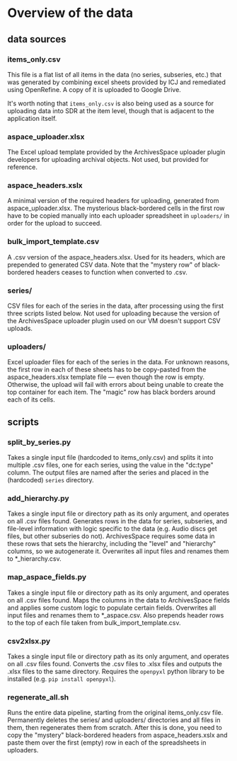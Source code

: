 # Overview of the data
## data sources
### items_only.csv
This file is a flat list of all items in the data (no series, subseries, etc.) that was generated by combining excel sheets provided by ICJ and remediated using OpenRefine. A copy of it is uploaded to Google Drive.

It's worth noting that `items_only.csv` is also being used as a source for uploading data into SDR at the item level, though that is adjacent to the application itself.
### aspace_uploader.xlsx
The Excel upload template provided by the ArchivesSpace uploader plugin developers for uploading archival objects. Not used, but provided for reference.
### aspace_headers.xslx
A minimal version of the required headers for uploading, generated from aspace_uploader.xlsx. The mysterious black-bordered cells in the first row have to be copied manually into each uploader spreadsheet in `uploaders/` in order for the upload to succeed.
### bulk_import_template.csv
A .csv version of the aspace_headers.xlsx. Used for its headers, which are prepended to generated CSV data. Note that the "mystery row" of black-bordered headers ceases to function when converted to .csv.
### series/
CSV files for each of the series in the data, after processing using the first three scripts listed below. Not used for uploading because the version of the ArchivesSpace uploader plugin used on our VM doesn't support CSV uploads.
### uploaders/
Excel uploader files for each of the series in the data. For unknown reasons, the first row in each of these sheets has to be copy-pasted from the aspace_headers.xlsx template file — even though the row is empty. Otherwise, the upload will fail with errors about being unable to create the top container for each item. The "magic" row has black borders around each of its cells.
## scripts
### split_by_series.py
Takes a single input file (hardcoded to items_only.csv) and splits it into multiple .csv files, one for each series, using the value in the "dc:type" column. The output files are named after the series and placed in the (hardcoded) `series` directory.
### add_hierarchy.py
Takes a single input file or directory path as its only argument, and operates on all .csv files found. Generates rows in the data for series, subseries, and file-level information with logic specific to the data (e.g. Audio discs get files, but other subseries do not). ArchivesSpace requires some data in these rows that sets the hierarchy, including the "level" and "hierarchy" columns, so we autogenerate it. Overwrites all input files and renames them to *_hierarchy.csv.
### map_aspace_fields.py
Takes a single input file or directory path as its only argument, and operates on all .csv files found. Maps the columns in the data to ArchivesSpace fields and applies some custom logic to populate certain fields. Overwrites all input files and renames them to *_aspace.csv. Also prepends header rows to the top of each file taken from bulk_import_template.csv.
### csv2xlsx.py
Takes a single input file or directory path as its only argument, and operates on all .csv files found. Converts the .csv files to .xlsx files and outputs the .xlsx files to the same directory. Requires the `openpyxl` python library to be installed (e.g. `pip install openpyxl`).
### regenerate_all.sh
Runs the entire data pipeline, starting from the original items_only.csv file. Permanently deletes the series/ and uploaders/ directories and all files in them, then regenerates them from scratch. After this is done, you need to copy the "mystery" black-bordered headers from aspace_headers.xslx and paste them over the first (empty) row in each of the spreadsheets in uploaders.
